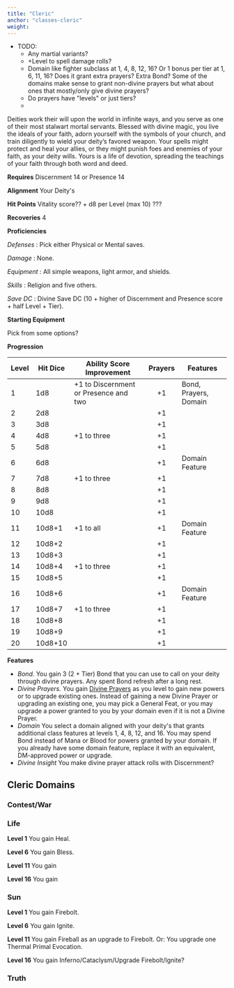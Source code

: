 ```yaml
---
title: "Cleric"
anchor: "classes-cleric"
weight:
---
```


- TODO:
  - Any martial variants?
  - +Level to spell damage rolls?
  - Domain like fighter subclass at 1, 4, 8, 12, 16? Or 1 bonus per tier at 1, 6, 11, 16? Does it grant extra prayers? Extra Bond? Some of the domains make sense to grant non-divine prayers but what about ones that mostly/only give divine prayers?
  - Do prayers have "levels" or just tiers?
  -

Deities work their will upon the world in infinite ways, and you serve as one of their most stalwart mortal servants. Blessed with divine magic, you live the ideals of your faith, adorn yourself with the symbols of your church, and train diligently to wield your deity’s favored weapon. Your spells might protect and heal your allies, or they might punish foes and enemies of your faith, as your deity wills. Yours is a life of devotion, spreading the teachings of your faith through both word and deed.

**Requires** Discernment 14 or Presence 14

**Alignment** Your Deity's

**Hit Points** Vitality score?? + d8 per Level (max 10) ???

**Recoveries** 4

**Proficiencies**

*Defenses*
: Pick either Physical or Mental saves.

*Damage*
: None.

*Equipment*
: All simple weapons, light armor, and shields.

*Skills*
: Religion and five others.

*Save DC*
: Divine Save DC (10 + higher of Discernment and Presence score + half Level + Tier).

**Starting Equipment**

Pick from some options?

**Progression**

| Level | Hit Dice | Ability Score Improvement | Prayers | Features |
|-------|----------|---------------------------|:--------:|----------|
| 1     |  1d8     | +1 to Discernment or Presence and two | +1       | Bond, Prayers, Domain |
| 2     |  2d8     |                           | +1       |          |
| 3     |  3d8     |                           | +1       |          |
| 4     |  4d8     | +1 to three               | +1       |          |
| 5     |  5d8     |                           | +1       |          |
| 6     |  6d8     |                           | +1       | Domain Feature |
| 7     |  7d8     | +1 to three               | +1       |          |
| 8     |  8d8     |                           | +1       |          |
| 9     |  9d8     |                           | +1       |          |
| 10    | 10d8     |                           | +1       |          |
| 11    | 10d8+1   | +1 to all                 | +1       | Domain Feature |
| 12    | 10d8+2   |                           | +1       |          |
| 13    | 10d8+3   |                           | +1       |          |
| 14    | 10d8+4   | +1 to three               | +1       |          |
| 15    | 10d8+5   |                           | +1       |          |
| 16    | 10d8+6   |                           | +1       | Domain Feature |
| 17    | 10d8+7   | +1 to three               | +1       |          |
| 18    | 10d8+8   |                           | +1       |          |
| 19    | 10d8+9   |                           | +1       |          |
| 20    | 10d8+10  |                           | +1       |          |

**Features**

  - *Bond.* You gain 3 (2 + Tier) Bond that you can use to call on your deity through divine prayers. Any spent Bond refresh after a long rest.
  - *Divine Prayers.* You gain [Divine Prayers](#powers-divine-prayers) as you level to gain new powers or to upgrade existing ones. Instead of gaining a new Divine Prayer or upgrading an existing one, you may pick a General Feat, or you may upgrade a power granted to you by your domain even if it is not a Divine Prayer.
  - *Domain* You select a domain aligned with your deity's that grants additional class features at levels 1, 4, 8, 12, and 16. You may spend Bond instead of Mana or Blood for powers granted by your domain. If you already have some domain feature, replace it with an equivalent, DM-approved power or upgrade.
  - *Divine Insight* You make divine prayer attack rolls with Discernment?

## Cleric Domains

### Contest/War

### Life

**Level 1** You gain Heal.

**Level 6** You gain Bless.

**Level 11** You gain

**Level 16** You gain

### Sun

**Level 1** You gain Firebolt.

**Level 6** You gain Ignite.

**Level 11** You gain Fireball as an upgrade to Firebolt. Or: You upgrade one Thermal Primal Evocation.

**Level 16** You gain Inferno/Cataclysm/Upgrade Firebolt/Ignite?

### Truth
